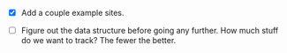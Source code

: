 - [x] Add a couple example sites.
- [ ] Figure out the data structure before going any further. How much stuff do we want to track? The fewer the better.

